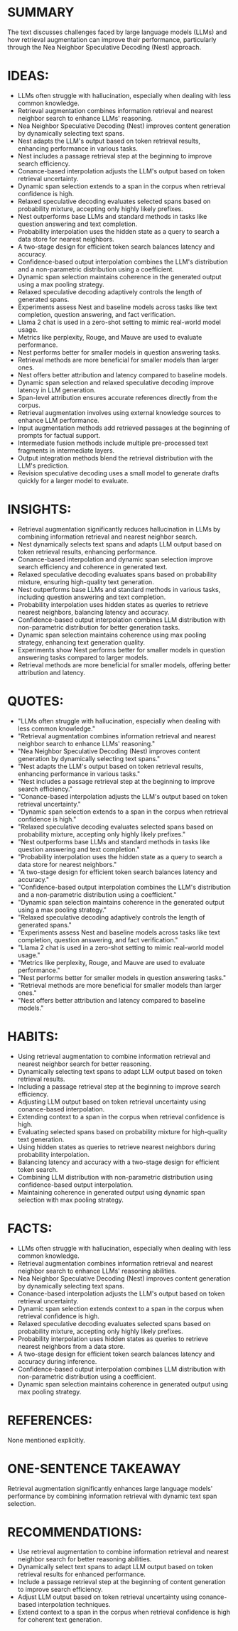 # SUMMARY
The text discusses challenges faced by large language models (LLMs) and how retrieval augmentation can improve their performance, particularly through the Nea Neighbor Speculative Decoding (Nest) approach.

# IDEAS:
- LLMs often struggle with hallucination, especially when dealing with less common knowledge.
- Retrieval augmentation combines information retrieval and nearest neighbor search to enhance LLMs' reasoning.
- Nea Neighbor Speculative Decoding (Nest) improves content generation by dynamically selecting text spans.
- Nest adapts the LLM's output based on token retrieval results, enhancing performance in various tasks.
- Nest includes a passage retrieval step at the beginning to improve search efficiency.
- Conance-based interpolation adjusts the LLM's output based on token retrieval uncertainty.
- Dynamic span selection extends to a span in the corpus when retrieval confidence is high.
- Relaxed speculative decoding evaluates selected spans based on probability mixture, accepting only highly likely prefixes.
- Nest outperforms base LLMs and standard methods in tasks like question answering and text completion.
- Probability interpolation uses the hidden state as a query to search a data store for nearest neighbors.
- A two-stage design for efficient token search balances latency and accuracy.
- Confidence-based output interpolation combines the LLM's distribution and a non-parametric distribution using a coefficient.
- Dynamic span selection maintains coherence in the generated output using a max pooling strategy.
- Relaxed speculative decoding adaptively controls the length of generated spans.
- Experiments assess Nest and baseline models across tasks like text completion, question answering, and fact verification.
- Llama 2 chat is used in a zero-shot setting to mimic real-world model usage.
- Metrics like perplexity, Rouge, and Mauve are used to evaluate performance.
- Nest performs better for smaller models in question answering tasks.
- Retrieval methods are more beneficial for smaller models than larger ones.
- Nest offers better attribution and latency compared to baseline models.
- Dynamic span selection and relaxed speculative decoding improve latency in LLM generation.
- Span-level attribution ensures accurate references directly from the corpus.
- Retrieval augmentation involves using external knowledge sources to enhance LLM performance.
- Input augmentation methods add retrieved passages at the beginning of prompts for factual support.
- Intermediate fusion methods include multiple pre-processed text fragments in intermediate layers.
- Output integration methods blend the retrieval distribution with the LLM's prediction.
- Revision speculative decoding uses a small model to generate drafts quickly for a larger model to evaluate.

# INSIGHTS:
- Retrieval augmentation significantly reduces hallucination in LLMs by combining information retrieval and nearest neighbor search.
- Nest dynamically selects text spans and adapts LLM output based on token retrieval results, enhancing performance.
- Conance-based interpolation and dynamic span selection improve search efficiency and coherence in generated text.
- Relaxed speculative decoding evaluates spans based on probability mixture, ensuring high-quality text generation.
- Nest outperforms base LLMs and standard methods in various tasks, including question answering and text completion.
- Probability interpolation uses hidden states as queries to retrieve nearest neighbors, balancing latency and accuracy.
- Confidence-based output interpolation combines LLM distribution with non-parametric distribution for better generation tasks.
- Dynamic span selection maintains coherence using max pooling strategy, enhancing text generation quality.
- Experiments show Nest performs better for smaller models in question answering tasks compared to larger models.
- Retrieval methods are more beneficial for smaller models, offering better attribution and latency.

# QUOTES:
- "LLMs often struggle with hallucination, especially when dealing with less common knowledge."
- "Retrieval augmentation combines information retrieval and nearest neighbor search to enhance LLMs' reasoning."
- "Nea Neighbor Speculative Decoding (Nest) improves content generation by dynamically selecting text spans."
- "Nest adapts the LLM's output based on token retrieval results, enhancing performance in various tasks."
- "Nest includes a passage retrieval step at the beginning to improve search efficiency."
- "Conance-based interpolation adjusts the LLM's output based on token retrieval uncertainty."
- "Dynamic span selection extends to a span in the corpus when retrieval confidence is high."
- "Relaxed speculative decoding evaluates selected spans based on probability mixture, accepting only highly likely prefixes."
- "Nest outperforms base LLMs and standard methods in tasks like question answering and text completion."
- "Probability interpolation uses the hidden state as a query to search a data store for nearest neighbors."
- "A two-stage design for efficient token search balances latency and accuracy."
- "Confidence-based output interpolation combines the LLM's distribution and a non-parametric distribution using a coefficient."
- "Dynamic span selection maintains coherence in the generated output using a max pooling strategy."
- "Relaxed speculative decoding adaptively controls the length of generated spans."
- "Experiments assess Nest and baseline models across tasks like text completion, question answering, and fact verification."
- "Llama 2 chat is used in a zero-shot setting to mimic real-world model usage."
- "Metrics like perplexity, Rouge, and Mauve are used to evaluate performance."
- "Nest performs better for smaller models in question answering tasks."
- "Retrieval methods are more beneficial for smaller models than larger ones."
- "Nest offers better attribution and latency compared to baseline models."

# HABITS:
- Using retrieval augmentation to combine information retrieval and nearest neighbor search for better reasoning.
- Dynamically selecting text spans to adapt LLM output based on token retrieval results.
- Including a passage retrieval step at the beginning to improve search efficiency.
- Adjusting LLM output based on token retrieval uncertainty using conance-based interpolation.
- Extending context to a span in the corpus when retrieval confidence is high.
- Evaluating selected spans based on probability mixture for high-quality text generation.
- Using hidden states as queries to retrieve nearest neighbors during probability interpolation.
- Balancing latency and accuracy with a two-stage design for efficient token search.
- Combining LLM distribution with non-parametric distribution using confidence-based output interpolation.
- Maintaining coherence in generated output using dynamic span selection with max pooling strategy.

# FACTS:
- LLMs often struggle with hallucination, especially when dealing with less common knowledge.
- Retrieval augmentation combines information retrieval and nearest neighbor search to enhance LLMs' reasoning abilities.
- Nea Neighbor Speculative Decoding (Nest) improves content generation by dynamically selecting text spans.
- Conance-based interpolation adjusts the LLM's output based on token retrieval uncertainty.
- Dynamic span selection extends context to a span in the corpus when retrieval confidence is high.
- Relaxed speculative decoding evaluates selected spans based on probability mixture, accepting only highly likely prefixes.
- Probability interpolation uses hidden states as queries to retrieve nearest neighbors from a data store.
- A two-stage design for efficient token search balances latency and accuracy during inference.
- Confidence-based output interpolation combines LLM distribution with non-parametric distribution using a coefficient.
- Dynamic span selection maintains coherence in generated output using max pooling strategy.

# REFERENCES:
None mentioned explicitly.

# ONE-SENTENCE TAKEAWAY
Retrieval augmentation significantly enhances large language models' performance by combining information retrieval with dynamic text span selection.

# RECOMMENDATIONS:
- Use retrieval augmentation to combine information retrieval and nearest neighbor search for better reasoning abilities.
- Dynamically select text spans to adapt LLM output based on token retrieval results for enhanced performance.
- Include a passage retrieval step at the beginning of content generation to improve search efficiency.
- Adjust LLM output based on token retrieval uncertainty using conance-based interpolation techniques.
- Extend context to a span in the corpus when retrieval confidence is high for coherent text generation.